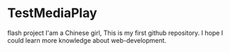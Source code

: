 # TestMediaPlay
flash project
I'am a Chinese girl,
This is my first github repository.
I hope I could learn more knowledge about web-development.
